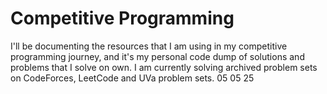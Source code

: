 # Competitive Programming
I'll be documenting the resources that I am using in my competitive programming journey, and it's my personal code dump of solutions and problems that I solve on own. I am currently solving archived problem sets on CodeForces, LeetCode and UVa problem sets. 05 05 25

